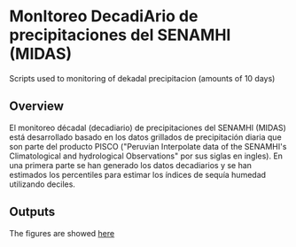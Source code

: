 # MonItoreo DecadiArio de precipitaciones del SENAMHI (MIDAS)
Scripts used to monitoring of dekadal precipitacion (amounts of 10 days)

## Overview 

El monitoreo décadal (decadiario) de precipitaciones del SENAMHI (MIDAS) está desarrollado basado en los datos grillados de precipitación diaria que son parte del producto PISCO ("Peruvian Interpolate data of the SENAMHI's Climatological and hydrological Observations" por sus siglas en ingles). En una primera parte se han generado los datos decadiarios y se han estimados los percentiles para estimar los índices de sequía humedad utilizando deciles. 

## Outputs

The figures are showed [here](https://www.senamhi.gob.pe/?p=monitoreo-decadal-precipitacion)


